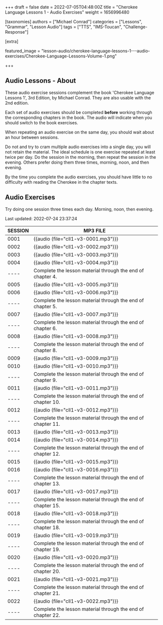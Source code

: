 
+++
draft = false
date = 2022-07-05T04:48:00Z
title = "Cherokee Language Lessons 1 - Audio Exercises"
weight = 1656996480

[taxonomies]
authors = ["Michael Conrad"]
categories = ["Lessons", "Grammar", "Lesson Audio"]
tags = ["TTS", "IMS-Toucan", "Challenge-Response"]

[extra]

featured_image = "lesson-audio/cherokee-language-lessons-1---audio-exercises/Cherokee-Language-Lessons-Volume-1.png"

+++


## Audio Lessons - About

These audio exercise sessions complement the book 'Cherokee Language Lessons 1',
3rd Edition, by Michael Conrad. They are also usable with the 2nd edition.

Each set of audio exercises should be completed **before** working through the 
corresponding chapters in the book. The audio will indicate when you should
switch to the book exercises.

When repeating an audio exercise on the same day,
you should wait about an hour between sessions.

Do not and try to cram multiple audio exercises into a single day, you will not
retain the material. The ideal schedule is one exercise repeated at least twice per day.
Do the session in the morning, then repeat the session in the evening.
Others prefer doing them three times, morning, noon, and then evening.

By the time you complete the audio exercises, you should have
little to no difficulty with reading the Cherokee in the chapter texts.


<!-- more -->


    
## Audio Exercises

Try doing one session three times each day. Morning, noon, then evening.

Last updated: 2022-07-24 23:37:24

SESSION|MP3 FILE
--|--
0001|{{audio (file="cll1-v3-0001.mp3")}}
0002|{{audio (file="cll1-v3-0002.mp3")}}
0003|{{audio (file="cll1-v3-0003.mp3")}}
0004|{{audio (file="cll1-v3-0004.mp3")}}
----| Complete the lesson material through the end of chapter 4.
0005|{{audio (file="cll1-v3-0005.mp3")}}
0006|{{audio (file="cll1-v3-0006.mp3")}}
----| Complete the lesson material through the end of chapter 5.
0007|{{audio (file="cll1-v3-0007.mp3")}}
----| Complete the lesson material through the end of chapter 6.
0008|{{audio (file="cll1-v3-0008.mp3")}}
----| Complete the lesson material through the end of chapter 8.
0009|{{audio (file="cll1-v3-0009.mp3")}}
0010|{{audio (file="cll1-v3-0010.mp3")}}
----| Complete the lesson material through the end of chapter 9.
0011|{{audio (file="cll1-v3-0011.mp3")}}
----| Complete the lesson material through the end of chapter 10.
0012|{{audio (file="cll1-v3-0012.mp3")}}
----| Complete the lesson material through the end of chapter 11.
0013|{{audio (file="cll1-v3-0013.mp3")}}
0014|{{audio (file="cll1-v3-0014.mp3")}}
----| Complete the lesson material through the end of chapter 12.
0015|{{audio (file="cll1-v3-0015.mp3")}}
0016|{{audio (file="cll1-v3-0016.mp3")}}
----| Complete the lesson material through the end of chapter 13.
0017|{{audio (file="cll1-v3-0017.mp3")}}
----| Complete the lesson material through the end of chapter 15.
0018|{{audio (file="cll1-v3-0018.mp3")}}
----| Complete the lesson material through the end of chapter 18.
0019|{{audio (file="cll1-v3-0019.mp3")}}
----| Complete the lesson material through the end of chapter 19.
0020|{{audio (file="cll1-v3-0020.mp3")}}
----| Complete the lesson material through the end of chapter 20.
0021|{{audio (file="cll1-v3-0021.mp3")}}
----| Complete the lesson material through the end of chapter 21.
0022|{{audio (file="cll1-v3-0022.mp3")}}
----| Complete the lesson material through the end of chapter 22.



